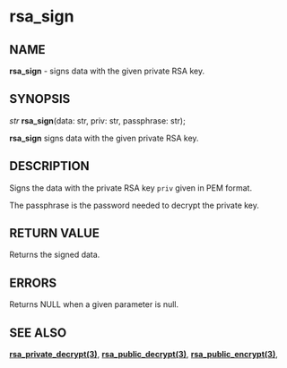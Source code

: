 # rsa_sign

## NAME

**rsa_sign** - signs data with the given private RSA key.

## SYNOPSIS

*str* **rsa_sign**(data: str, priv: str, passphrase: str);

**rsa_sign** signs data with the given private RSA key.

## DESCRIPTION

Signs the data with the private RSA key `priv` given in PEM format. 

The passphrase is the password needed to decrypt the private key.


## RETURN VALUE
Returns the signed data.

## ERRORS

Returns NULL when a given parameter is null.

## SEE ALSO

**[rsa_private_decrypt(3)](rsa_private_decrypt.md)**,
**[rsa_public_decrypt(3)](rsa_public_decrypt.md)**,
**[rsa_public_encrypt(3)](rsa_public_encrypt.md)**,
